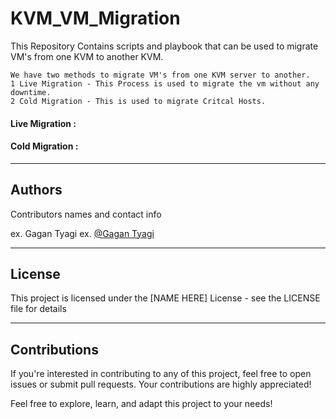 # KVM_VM_Migration
This Repository Contains scripts and playbook that can be used to migrate VM's from one KVM to another KVM.

```
We have two methods to migrate VM's from one KVM server to another.
1 Live Migration - This Process is used to migrate the vm without any downtime.
2 Cold Migration - This is used to migrate Critcal Hosts.
```

#### Live Migration : 

#### Cold Migration : 

---
## Authors

Contributors names and contact info

ex. Gagan Tyagi
ex. [@Gagan Tyagi](https://twitter.com/gtyagi017)

---
## License

This project is licensed under the [NAME HERE] License - see the LICENSE file for details

---
## Contributions

If you're interested in contributing to any of this project, feel free to open issues or submit pull requests. Your contributions are highly appreciated!

Feel free to explore, learn, and adapt this project to your needs!
